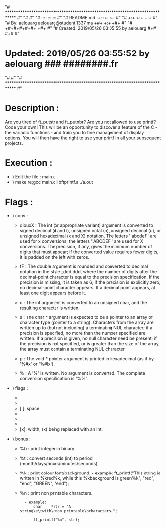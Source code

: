 "# **************************************************************************** #"
"#                                                                              #"
"#                                                         :::      ::::::::    #"
"#    README.md                                          :+:      :+:    :+:    #"
"#                                                     +:+ +:+         +:+      #"
"#    By: aelouarg <aelouarg@student.1337.ma>        +#+  +:+       +#+         #"
"#                                                 +#+#+#+#+#+   +#+            #"
"#    Created: 2019/05/26 03:05:55 by aelouarg          #+#    #+#              #"
#    Updated: 2019/05/26 03:55:52 by aelouarg         ###   ########.fr        #
"#                                                                              #"
"# **************************************************************************** #"

# Description :
Are you tired of ft_putstr and ft_putnbr? Are you not allowed to use printf? Code your own! This will be an opportunity to discover a feature of the C - the variadic functions - and train you to fine management of display options. You will then have the right to use your printf in all your subsequent projects.

# Execution :
* ) Edit the file :  main.c .
* ) make re;gcc main.c libftprintf.a  ./a.out

# Flags : 
* ) conv :
	- diouxX	: The int (or appropriate variant) argument is converted to signed decimal (d and i), unsigned octal (o), unsigned decimal (u), or unsigned hexadecimal (x and X) notation.  The letters ''abcdef'' are used for x conversions; the letters ''ABCDEF'' are used for X conversions.  The precision, if any, gives the minimum number of digits that must appear; if the converted value requires fewer digits, it is padded on the left with zeros.

	- fF		: The double argument is rounded and converted to decimal notation in the style [-]ddd.ddd, where the number of digits after the decimal-point character is equal to the precision specification.  If the precision is missing, it is taken as 6; if the precision is explicitly zero, no decimal-point character appears.  If a decimal point appears, at least one digit appears before it.

	- c		: The int argument is converted to an unsigned char, and the resulting character is written.

	- s		: The char * argument is expected to be a pointer to an array of character type (pointer to a string).  Characters from the array are written up to (but not including) a terminating NUL character; if a precision is specified, no more than the number specified are written.  If a precision is given, no null character need be present; if the precision is not specified, or is greater than the size of the array, the array must contain a terminating NUL character

	- p		: The void * pointer argument is printed in hexadecimal (as if by '%#x' or '%#lx').

	- %		: A '%' is written.  No argument is converted.  The complete conversion specification is '%%'.

* ) flags :
	- [#]: hash.
	- [0]: zero.
	- [ ]: space.
	- [+]: plus.
	- [-]: minus.
	- [.]: precision.
	- [x]: width, (x) being replaced with an int.
* ) bonus :
	- %b : print integer in binary.
	- %t : convert seconds (int) to period (month/days/hours/minutes/seconds).
	- %k : print colour font/background.
			- example:
				ft_printf("This string is written in %kred%k, while this %kbackground is green%k", "red", "end", "GREEN", "end");
	- %n : print non printable characters.

			- example:
				char	*str = "A string\e\twith\nnon_printable\bcharacters.";

				ft_printf("%n", str);
		 

